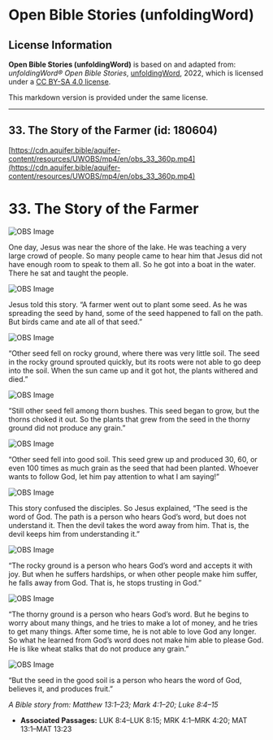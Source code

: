 # Open Bible Stories (unfoldingWord)

## License Information

**Open Bible Stories (unfoldingWord)** is based on and adapted from: _unfoldingWord® Open Bible Stories_, [unfoldingWord](https://unfoldingword.org/utw), 2022, which is licensed under a [CC BY-SA 4.0 license](https://creativecommons.org/licenses/by-sa/4.0/legalcode.en).

This markdown version is provided under the same license.



--------------------------------

## 33. The Story of the Farmer (id: 180604)

[https://cdn.aquifer.bible/aquifer-content/resources/UWOBS/mp4/en/obs_33_360p.mp4](https://cdn.aquifer.bible/aquifer-content/resources/UWOBS/mp4/en/obs_33_360p.mp4)

33\. The Story of the Farmer
============================

![OBS Image](https://cdn.aquifer.bible/aquifer-content/resources/UWOBS/jpg/360px/obs-en-33-01.jpg)

One day, Jesus was near the shore of the lake. He was teaching a very large crowd of people. So many people came to hear him that Jesus did not have enough room to speak to them all. So he got into a boat in the water. There he sat and taught the people.

![OBS Image](https://cdn.aquifer.bible/aquifer-content/resources/UWOBS/jpg/360px/obs-en-33-02.jpg)

Jesus told this story. “A farmer went out to plant some seed. As he was spreading the seed by hand, some of the seed happened to fall on the path. But birds came and ate all of that seed.”

![OBS Image](https://cdn.aquifer.bible/aquifer-content/resources/UWOBS/jpg/360px/obs-en-33-03.jpg)

“Other seed fell on rocky ground, where there was very little soil. The seed in the rocky ground sprouted quickly, but its roots were not able to go deep into the soil. When the sun came up and it got hot, the plants withered and died.”

![OBS Image](https://cdn.aquifer.bible/aquifer-content/resources/UWOBS/jpg/360px/obs-en-33-04.jpg)

“Still other seed fell among thorn bushes. This seed began to grow, but the thorns choked it out. So the plants that grew from the seed in the thorny ground did not produce any grain.”

![OBS Image](https://cdn.aquifer.bible/aquifer-content/resources/UWOBS/jpg/360px/obs-en-33-05.jpg)

“Other seed fell into good soil. This seed grew up and produced 30, 60, or even 100 times as much grain as the seed that had been planted. Whoever wants to follow God, let him pay attention to what I am saying!”

![OBS Image](https://cdn.aquifer.bible/aquifer-content/resources/UWOBS/jpg/360px/obs-en-33-06.jpg)

This story confused the disciples. So Jesus explained, “The seed is the word of God. The path is a person who hears God’s word, but does not understand it. Then the devil takes the word away from him. That is, the devil keeps him from understanding it.”

![OBS Image](https://cdn.aquifer.bible/aquifer-content/resources/UWOBS/jpg/360px/obs-en-33-07.jpg)

“The rocky ground is a person who hears God’s word and accepts it with joy. But when he suffers hardships, or when other people make him suffer, he falls away from God. That is, he stops trusting in God.”

![OBS Image](https://cdn.aquifer.bible/aquifer-content/resources/UWOBS/jpg/360px/obs-en-33-08.jpg)

“The thorny ground is a person who hears God’s word. But he begins to worry about many things, and he tries to make a lot of money, and he tries to get many things. After some time, he is not able to love God any longer. So what he learned from God’s word does not make him able to please God. He is like wheat stalks that do not produce any grain.”

![OBS Image](https://cdn.aquifer.bible/aquifer-content/resources/UWOBS/jpg/360px/obs-en-33-09.jpg)

“But the seed in the good soil is a person who hears the word of God, believes it, and produces fruit.”

*A Bible story from: Matthew 13:1–23; Mark 4:1–20; Luke 8:4–15*

* **Associated Passages:** LUK 8:4–LUK 8:15; MRK 4:1–MRK 4:20; MAT 13:1–MAT 13:23

